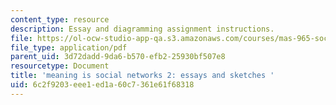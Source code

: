 ```yaml
---
content_type: resource
description: Essay and diagramming assignment instructions.
file: https://ol-ocw-studio-app-qa.s3.amazonaws.com/courses/mas-965-social-visualization-fall-2004/6c2f9203eee1ed1a60c7361e61f68318_assn4.pdf
file_type: application/pdf
parent_uid: 3d72dadd-9da6-b570-efb2-25930bf507e8
resourcetype: Document
title: 'meaning is social networks 2: essays and sketches '
uid: 6c2f9203-eee1-ed1a-60c7-361e61f68318
---
```

